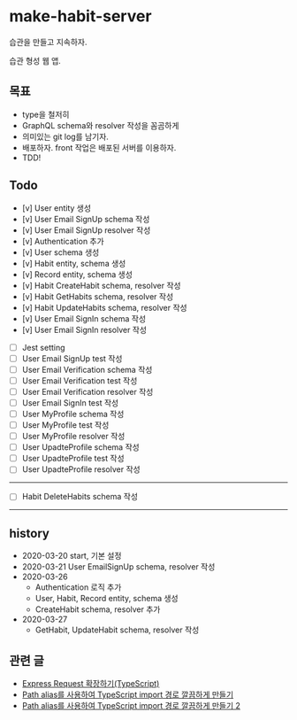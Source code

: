 # make-habit-server

습관을 만들고 지속하자.

습관 형성 웹 앱.

## 목표

- type을 철저히
- GraphQL schema와 resolver 작성을 꼼곰하게
- 의미있는 git log를 남기자.
- 배포하자. front 작업은 배포된 서버를 이용하자.
- TDD!

## Todo

- [v] User entity 생성
- [v] User Email SignUp schema 작성
- [v] User Email SignUp resolver 작성
- [v] Authentication 추가
- [v] User schema 생성
- [v] Habit entity, schema 생성
- [v] Record entity, schema 생성
- [v] Habit CreateHabit schema, resolver 작성
- [v] Habit GetHabits schema, resolver 작성
- [v] Habit UpdateHabits schema, resolver 작성
- [v] User Email SignIn schema 작성
- [v] User Email SignIn resolver 작성

- [ ] Jest setting
- [ ] User Email SignUp test 작성
- [ ] User Email Verification schema 작성
- [ ] User Email Verification test 작성
- [ ] User Email Verification resolver 작성
- [ ] User Email SignIn test 작성
- [ ] User MyProfile schema 작성
- [ ] User MyProfile test 작성
- [ ] User MyProfile resolver 작성
- [ ] User UpadteProfile schema 작성
- [ ] User UpadteProfile test 작성
- [ ] User UpadteProfile resolver 작성

---

- [ ] Habit DeleteHabits schema 작성

---

## history

- 2020-03-20 start, 기본 설정
- 2020-03-21 User EmailSignUp schema, resolver 작성
- 2020-03-26
  - Authentication 로직 추가
  - User, Habit, Record entity, schema 생성
  - CreateHabit schema, resolver 추가
- 2020-03-27
  - GetHabit, UpdateHabit schema, resolver 작성

## 관련 글

- [Express Request 확장하기(TypeScript)](https://blog.doitreviews.com/development/2020-03-26-extend-express-request-type-in-typescript/)
- [Path alias를 사용하여 TypeScript import 경로 깔끔하게 만들기](https://blog.doitreviews.com/development/2020-03-04-using-path-alias-in-typescript/)
- [Path alias를 사용하여 TypeScript import 경로 깔끔하게 만들기 2](https://blog.doitreviews.com/development/2020-03-26-using-path-alias-in-typescript-2/)

